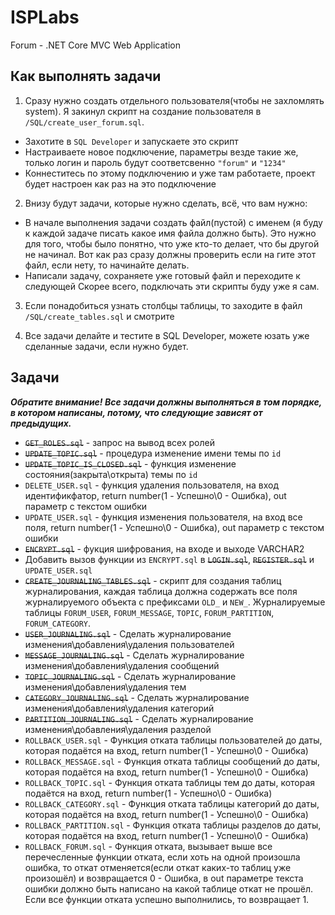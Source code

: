 # ISPLabs
Forum - .NET Core MVC Web Application

## Как выполнять задачи

1. Сразу нужно создать отдельного пользователя(чтобы не захломлять system). Я закинул скрипт на создание пользователя в `/SQL/create_user_forum.sql`.
  * Захотите в `SQL Developer` и запускаете это скрипт
  * Настраиваете новое подключение, параметры везде такие же, только логин и пароль будут соответсвенно `"forum"` и `"1234"`
  * Коннеститесь по этому подключению и уже там работаете, проект будет настроен как раз на это подключение
 
2. Внизу будут задачи, которые нужно сделать, всё, что вам нужно:
  * В начале выполнения задачи создать файл(пустой) с именем (я буду к каждой задаче писать какое имя файла должно быть). Это нужно для того, чтобы было понятно, что уже кто-то делает, что бы другой не начинал. Вот как раз сразу должны проверить если на гите этот файл, если нету, то начинайте делать.
  * Написали задачу, сохраняете уже готовый файл и переходите к следующей
  Скорее всего, подключать эти скрипты буду уже я сам.

3. Если понадобиться узнать столбцы таблицы, то заходите в файл `/SQL/create_tables.sql` и смотрите

4. Все задачи делайте и тестите в SQL Developer, можете юзать уже сделанные задачи, если нужно будет.

## Задачи
***Обратите внимание! Все задачи должны выполняться в том порядке, в котором написаны, потому, что следующие зависят от предыдущих.***

 - ~~`GET_ROLES.sql`~~ - запрос на вывод всех ролей
 - ~~`UPDATE_TOPIC.sql`~~ - процедура изменение имени темы по `id`
 - ~~`UPDATE_TOPIC_IS_CLOSED.sql`~~ - функция изменение состояния(закрыта\открыта) темы по `id`
 - `DELETE_USER.sql` - функция удаления пользователя, на вход идентификфатор, return number(1 - Успешно\0 - Ошибка), out параметр с текстом ошибки
 - `UPDATE_USER.sql` - функция изменения пользователя, на вход все поля, return number(1 - Успешно\0 - Ошибка), out параметр с текстом ошибки
 - ~~`ENCRYPT.sql`~~ - фукция шифрования, на входе и выходе VARCHAR2
 - Добавить вызов функции из `ENCRYPT.sql` в ~~`LOGIN.sql`~~, ~~`REGISTER.sql`~~ и `UPDATE_USER.sql`
 - ~~`CREATE_JOURNALING_TABLES.sql`~~ - скрипт для создания таблиц журналирования, каждая таблица должна содержать все поля журналируемого объекта с префиксами `OLD_` и `NEW_`. Журналируемые таблицы `FORUM_USER`, `FORUM_MESSAGE`, `TOPIC`, `FORUM_PARTITION`, `FORUM_CATEGORY`.
 - ~~`USER_JOURNALING.sql`~~ - Сделать журналирование изменения\добавления\удаления пользователей
 - ~~`MESSAGE_JOURNALING.sql`~~ - Сделать журналирование изменения\добавления\удаления сообщений
 - ~~`TOPIC_JOURNALING.sql`~~ - Сделать журналирование изменения\добавления\удаления тем
 - ~~`CATEGORY_JOURNALING.sql`~~ - Сделать журналирование изменения\добавления\удаления категорий
 - ~~`PARTITION_JOURNALING.sql`~~ - Сделать журналирование изменения\добавления\удаления разделой
 - `ROLLBACK_USER.sql` - Функция отката таблицы пользователей до даты, которая подаётся на вход, return number(1 - Успешно\0 - Ошибка)
 - `ROLLBACK_MESSAGE.sql` - Функция отката таблицы сообщений до даты, которая подаётся на вход, return number(1 - Успешно\0 - Ошибка)
 - `ROLLBACK_TOPIC.sql` - Функция отката таблицы тем до даты, которая подаётся на вход, return number(1 - Успешно\0 - Ошибка)
 - `ROLLBACK_CATEGORY.sql` - Функция отката таблицы категорий до даты, которая подаётся на вход, return number(1 - Успешно\0 - Ошибка)
 - `ROLLBACK_PARTITION.sql` - Функция отката таблицы разделов до даты, которая подаётся на вход, return number(1 - Успешно\0 - Ошибка)
 - `ROLLBACK_FORUM.sql` - Функция отката, вызывает выше все перечесленные функции отката, если хоть на одной произошла ошибка, то откат отменяется(если откат каких-то таблиц уже произошёл) и возвращается 0 - Ошибка, в out параметре текста ошибки должно быть написано на какой таблице откат не прошёл. Если все функции отката успешно выполнились, то возвращает 1.
